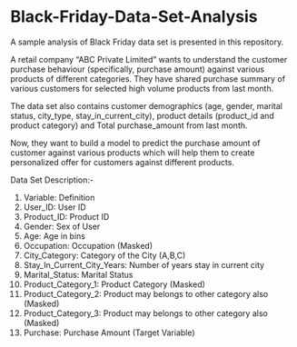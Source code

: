 # Black-Friday-Data-Set-Analysis
A sample analysis of Black Friday data set is presented in this repository.

A retail company “ABC Private Limited” wants to understand the customer purchase behaviour (specifically, purchase amount) against various products of different categories. They have shared purchase summary of various customers for selected high volume products from last month.

The data set also contains customer demographics (age, gender, marital status, city_type, stay_in_current_city), product details (product_id and product category) and Total purchase_amount from last month.

Now, they want to build a model to predict the purchase amount of customer against various products which will help them to create personalized offer for customers against different products.

Data Set Description:-
  1) Variable: Definition
  2) User_ID: User ID
  3) Product_ID: Product ID
  4) Gender: Sex of User
  5) Age: Age in bins
  6) Occupation: Occupation (Masked)
  7) City_Category: Category of the City (A,B,C)
  8) Stay_In_Current_City_Years: Number of years stay in current city
  9) Marital_Status: Marital Status
  10) Product_Category_1: Product Category (Masked)
  11) Product_Category_2: Product may belongs to other category also (Masked)
  12) Product_Category_3: Product may belongs to other category also (Masked)
  13) Purchase: Purchase Amount (Target Variable)
